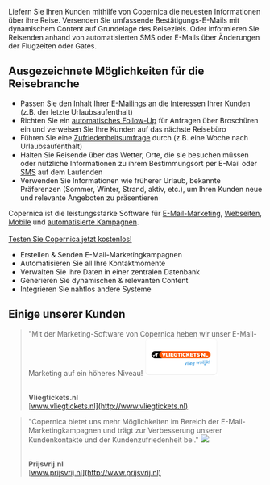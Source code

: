 Liefern Sie Ihren Kunden mithilfe von Copernica die neuesten
Informationen über ihre Reise. Versenden Sie umfassende
Bestätigungs-E-Mails mit dynamischem Content auf Grundelage des
Reiseziels. Oder informieren Sie Reisenden anhand von automatisierten
SMS oder E-Mails über Änderungen der Flugzeiten oder Gates.

Ausgezeichnete Möglichkeiten für die Reisebranche
-------------------------------------------------

-   Passen Sie den Inhalt Ihrer
    [E-Mailings](./create-clever-emailings.md)
    an die Interessen Ihrer Kunden (z.B. der letzte Urlaubsaufenthalt)
-   Richten Sie ein [automatisches
    Follow-Up](http://www.copernica.com/de/funktionen/e-mailings/automatisieren-sie-ihre-kampagnen)
    für Anfragen über Broschüren ein und verweisen Sie Ihre Kunden auf
    das nächste Reisebüro
-   Führen Sie eine
    [Zufriedenheitsumfrage](http://www.copernica.com/de/funktionen/webseiten/umfragen)
    durch (z.B. eine Woche nach Urlaubsaufenthalt)
-   Halten Sie Reisende über das Wetter, Orte, die sie besuchen müssen
    oder nützliche Informationen zu ihrem Bestimmungsort per E-Mail oder
    [SMS](http://www.copernica.com/de/funktionen/handy/sms-nachricht-versenden)
    auf dem Laufenden
-   Verwenden Sie Informationen wie früherer Urlaub, bekannte
    Präferenzen (Sommer, Winter, Strand, aktiv, etc.), um Ihren Kunden
    neue und relevante Angeboten zu präsentieren

Copernica ist die leistungsstarke Software für
[E-Mail-Marketing](http://www.copernica.com/de/funktionen/e-mailings),
[Webseiten](http://www.copernica.com/de/funktionen/webseiten "Webseiten"),
[Mobile](http://www.copernica.com/de/funktionen/handy "Mobile") und
[automatisierte
Kampagnen](http://www.copernica.com/de/funktionen/e-mailings/automatisieren-sie-ihre-kampagnen "automatisierte Kampagnen").\
\
[Testen Sie Copernica jetzt
kostenlos!](http://www.copernica.com/de/copernica-30-tage-testen "Testen Sie Copernica jetzt kostenlos!")

-   Erstellen & Senden E-Mail-Marketingkampagnen
-   Automatisieren Sie all Ihre Kontaktmomente
-   Verwalten Sie Ihre Daten in einer zentralen Datenbank
-   Generieren Sie dynamischen & relevanten Content
-   Integrieren Sie nahtlos andere Systeme

Einige unserer Kunden
---------------------

> "Mit der Marketing-Software von Copernica heben wir unser
> E-Mail-Marketing auf ein höheres Niveau!
> ![](../images/vliegtickets.png)
>
> \
> **Vliegtickets.nl**\
> [www.vliegtickets.nl](http://www.vliegtickets.nl)

> "Copernica bietet uns mehr Möglichkeiten im Bereich der
> E-Mail-Marketingkampagnen und trägt zur Verbesserung unserer
> Kundenkontakte und der Kundenzufriedenheit bei."
> ![](../images/prijsvrij.png)
>
> \
> **Prijsvrij.nl**\
> [www.prijsvrij.nl](http://www.prijsvrij.nl)
